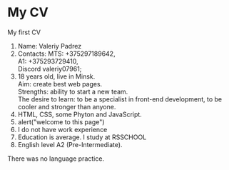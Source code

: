 # My CV
My first CV
1. Name: Valeriy Padrez
2. Contacts: МTS: +375297189642,<br> А1: +375293729410,<br> Discord valeriy07961;
3. 18 years old, live in Minsk.<br> Aim: create best web pages.<br> 
Strengths: ability to start a new team.<br> The desire to learn: to be a specialist in front-end development, to be cooler and stronger than anyone. 
4. HTML, CSS, some Phyton and JavaScript.
5. alert("welcome to this page")
6. I do not have work experience
7. Education is average. I study at RSSCHOOL
8. English level A2 (Pre-Intermediate).

 There was no language practice.